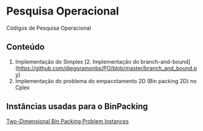 # Pesquisa Operacional
Códigos de Pesquisa Operacional

## Conteúdo
  1. Implementação do Simplex 
  [2. Implementação do branch-and-bound] (https://github.com/diegoramonbs/PO/blob/master/branch_and_bound.py)
  3. Implementação do problema do empacotamento 2D (Bin packing 2D) no Cplex

## Instâncias usadas para o BinPacking
[Two-Dimensional Bin Packing Problem Instances](http://or.dei.unibo.it/library/two-dimensional-bin-packing-problem)
